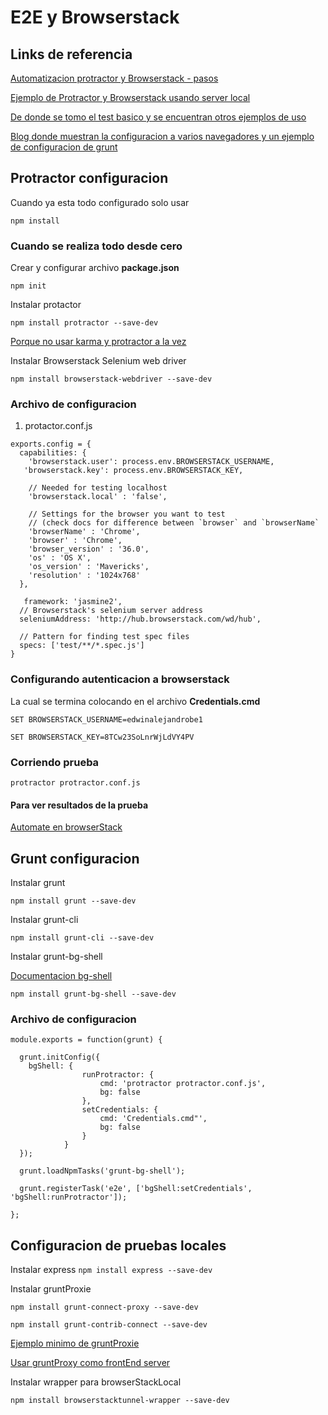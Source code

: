 
# E2E y  Browserstack

## Links de referencia

[Automatizacion protractor y Browserstack - pasos](http://stackoverflow.com/questions/25537919/running-protractor-tests-on-browserstack-automate)

[Ejemplo de Protractor y Browserstack usando server local](https://github.com/browserstack/protractor-browserstack)

[De donde se tomo el test basico y se encuentran otros ejemplos de uso](https://github.com/angular/protractor/blob/master/docs/tutorial.md)

[Blog donde muestran la configuracion a varios navegadores y un ejemplo de configuracion de grunt](https://groups.google.com/forum/#!topic/angular/vTDfvfLCnlg)

## Protractor configuracion

Cuando ya esta todo configurado solo usar

`npm install`

### Cuando se realiza todo desde cero

Crear y configurar archivo **package.json**

`npm init`

Instalar protactor

`npm install protractor --save-dev`

[Porque no usar karma y protractor a la vez](http://stackoverflow.com/questions/17070522/can-protractor-and-karma-be-used-together)

Instalar Browserstack Selenium web driver

`npm install browserstack-webdriver --save-dev`

### Archivo de configuracion

1. protactor.conf.js

```
exports.config = {
  capabilities: {
    'browserstack.user': process.env.BROWSERSTACK_USERNAME,
   'browserstack.key': process.env.BROWSERSTACK_KEY,

    // Needed for testing localhost
    'browserstack.local' : 'false',

    // Settings for the browser you want to test
    // (check docs for difference between `browser` and `browserName`
    'browserName' : 'Chrome',
    'browser' : 'Chrome',
    'browser_version' : '36.0',
    'os' : 'OS X',
    'os_version' : 'Mavericks',
    'resolution' : '1024x768'
  },

   framework: 'jasmine2',
  // Browserstack's selenium server address
  seleniumAddress: 'http://hub.browserstack.com/wd/hub',

  // Pattern for finding test spec files
  specs: ['test/**/*.spec.js']
}
```

### Configurando autenticacion a browserstack

La cual se termina colocando en el archivo **Credentials.cmd**

`SET BROWSERSTACK_USERNAME=edwinalejandrobe1`

`SET BROWSERSTACK_KEY=8TCw23SoLnrWjLdVY4PV`

### Corriendo prueba

`protractor protractor.conf.js`

#### Para ver resultados de la prueba
[Automate en browserStack](https://www.browserstack.com/automate)

## Grunt configuracion

Instalar grunt

`npm install grunt --save-dev`

Instalar grunt-cli

`npm install grunt-cli --save-dev`

Instalar grunt-bg-shell

[Documentacion bg-shell](https://www.npmjs.com/package/grunt-bg-shell)

`npm install grunt-bg-shell --save-dev`

### Archivo de configuracion

```
module.exports = function(grunt) {

  grunt.initConfig({
    bgShell: {
                runProtractor: {
                    cmd: 'protractor protractor.conf.js',
                    bg: false
                },
                setCredentials: {
                    cmd: 'Credentials.cmd"',
                    bg: false
                }
            }
  });

  grunt.loadNpmTasks('grunt-bg-shell');

  grunt.registerTask('e2e', ['bgShell:setCredentials', 'bgShell:runProtractor']);

};
```

## Configuracion de pruebas locales

Instalar express
`npm install express --save-dev`

Instalar gruntProxie

`npm install grunt-connect-proxy --save-dev`

`npm install grunt-contrib-connect --save-dev`

[Ejemplo minimo de gruntProxie](http://stackoverflow.com/questions/25068221/minimal-example-of-using-grunt-connect-proxy/)

[Usar gruntProxy como frontEnd server](http://gregbabiars.com/using-grunt-as-your-front-end-dev-server/)

Instalar wrapper para browserStackLocal

`npm install browserstacktunnel-wrapper --save-dev`

